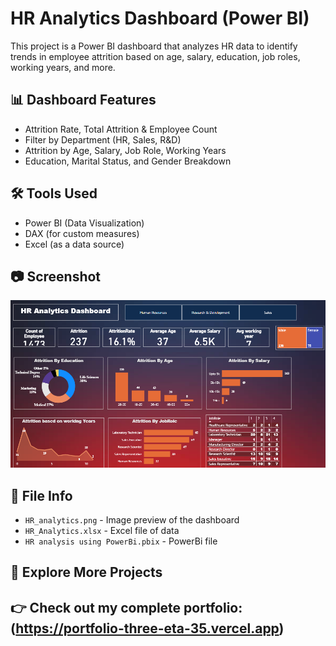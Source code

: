 # HR Analytics Dashboard (Power BI)

This project is a Power BI dashboard that analyzes HR data to identify trends in employee attrition based on age, salary, education, job roles, working years, and more.

## 📊 Dashboard Features
- Attrition Rate, Total Attrition & Employee Count
- Filter by Department (HR, Sales, R&D)
- Attrition by Age, Salary, Job Role, Working Years
- Education, Marital Status, and Gender Breakdown

## 🛠️ Tools Used
- Power BI (Data Visualization)
- DAX (for custom measures)
- Excel (as a data source)

## 📷 Screenshot
![Dashboard Screenshot](HR_analytics.png)

## 📁 File Info
- `HR_analytics.png` - Image preview of the dashboard
- `HR_Analytics.xlsx` - Excel file of data
- `HR analysis using PowerBi.pbix` - PowerBi file

## 🔗 Explore More Projects
👉 Check out my complete portfolio: (https://portfolio-three-eta-35.vercel.app)
---
